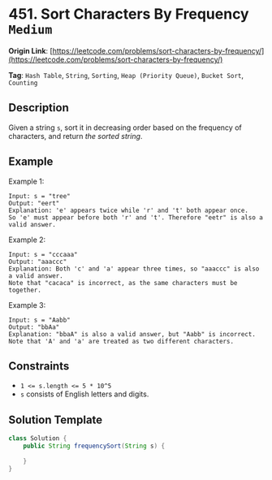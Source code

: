 # 451. Sort Characters By Frequency `Medium`

**Origin Link**: [https://leetcode.com/problems/sort-characters-by-frequency/](https://leetcode.com/problems/sort-characters-by-frequency/)

**Tag**: `Hash Table`, `String`, `Sorting`, `Heap (Priority Queue)`, `Bucket Sort`, `Counting`

## Description

Given a string `s`, sort it in decreasing order based on the frequency of characters, and return *the sorted string*.

## Example

Example 1:

    Input: s = "tree"
    Output: "eert"
    Explanation: 'e' appears twice while 'r' and 't' both appear once.
    So 'e' must appear before both 'r' and 't'. Therefore "eetr" is also a valid answer.

Example 2:

    Input: s = "cccaaa"
    Output: "aaaccc"
    Explanation: Both 'c' and 'a' appear three times, so "aaaccc" is also a valid answer.
    Note that "cacaca" is incorrect, as the same characters must be together.

Example 3:

    Input: s = "Aabb"
    Output: "bbAa"
    Explanation: "bbaA" is also a valid answer, but "Aabb" is incorrect.
    Note that 'A' and 'a' are treated as two different characters.


## Constraints

- `1 <= s.length <= 5 * 10^5`
- `s` consists of English letters and digits.

## Solution Template

```java
class Solution {
    public String frequencySort(String s) {
        
    }
}
```
